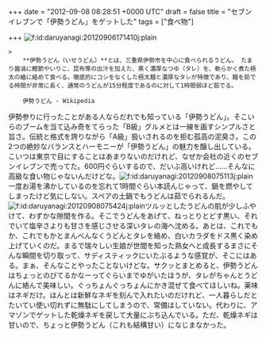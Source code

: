 
+++
date = "2012-09-08 08:28:51 +0000 UTC"
draft = false
title = "セブンイレブンで「伊勢うどん」をゲットした"
tags = ["食べ物"]

+++
<img src="http://cdn-ak.f.st-hatena.com/images/fotolife/d/daruyanagi/20120906/20120906171410.jpg" alt="f:id:daruyanagi:20120906171410j:plain" title="f:id:daruyanagi:20120906171410j:plain" class="hatena-fotolife"/>

    >
        **伊勢うどん（いせうどん）**とは、三重県伊勢市を中心に食べられるうどん。 たまり醤油に鰹節やいりこ、昆布等の出汁を加えた、黒く濃厚なつゆ（タレ）を、軟らかく煮た極太の緬に絡めて食べる。徹底的にコシをなくした極太麺と濃厚なタレが特徴であり、麺を茹でる時間が非常に長く、通常のうどんが15分程度であるのに対して1時間弱ほど茹でる。

        伊勢うどん - Wikipedia
    
伊勢参りに行ったことがある人ならだれでも知っている「伊勢うどん」。そこいらのブームを当て込み奇をてらった「B級」グルメとは一線を画すシンプルさと旨さ。伝統と格式を誇りながら「A級」扱いされるのを拒む孤高の泥臭さ。この2つの絶妙なバランスとハーモニーが「伊勢うどん」の魅力を醸し出している。こいつは東京で目にすることはあまりないのだけれど、なぜか会社の近くのセブンイレブンで売ってた。600円ぐらいするので、だいぶ高いけれど……そんなに高級な食い物じゃないんだけどな。<img src="http://cdn-ak.f.st-hatena.com/images/fotolife/d/daruyanagi/20120908/20120908075113.jpg" alt="f:id:daruyanagi:20120908075113j:plain" title="f:id:daruyanagi:20120908075113j:plain" class="hatena-fotolife"/>一度お湯を沸かしているのを忘れて1時間ぐらい本読んじゃって、鍋を燃やしてしまったけど気にしない。スペアの土鍋でもうどんは茹でられるんだ。<img src="http://cdn-ak.f.st-hatena.com/images/fotolife/d/daruyanagi/20120908/20120908075424.jpg" alt="f:id:daruyanagi:20120908075424j:plain" title="f:id:daruyanagi:20120908075424j:plain" class="hatena-fotolife"/>ツルッとしたうどんの肌が少しふやけて、わずかな隙間を作る。そこでうどんをあげて、ねっとりとどす黒い、それでいて塩辛さよりも甘さを感じさせる深いタレの海へ沈める。あとは、これでもか、これでもかとまんべんなくうどんとタレを絡め、白いカラダをドス黒く染め上げていくのだ。まるで瑞々しい生娘が世間を知った熟女へと成長するまさにそんな瞬間を切り取って、サディスティックにいたぶるような感覚が、そこにはある。まぁ、そんなことやったことないけどな。サクッとまとめると、伊勢うどんはちょっとのびてるかなーってぐらいまでゆがいたほうが、タレがちゃんとうどんに絡んで美味しい。ぐっちょんぐっちょんにかき混ぜて食べてほしいね。薬味はネギだけ。ほんとは新鮮なネギを刻んで入れたいのだけれど、一人暮らしだとたいてい使い切れずに無駄にしてしまうので、常備はしていない。代わりに、アマゾンでゲットした乾燥ネギを戻して大量にぶち込んでいる。ただ、乾燥ネギは甘いので、ちょっと伊勢うどん（これも結構甘い）になじまなかった。


